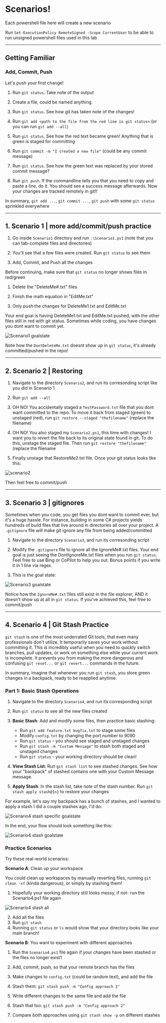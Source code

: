 # Scenarios!

Each powershell file here will create a new scenario

Run `Set-ExecutionPolicy RemoteSigned -Scope CurrentUser` to be able to run unsigned powershell files used in this lab

-----

## Getting Familiar

### Add, Commit, Push 

Let's push your first change!

1. Run `git status`. Take note of the output

2. Create a file, could be named anything. 

3. Run `git status`. See how git has taken note of the changes!

4. Run `git add <path to the file from the red line in git status>` (or you can run `git add --all`)

5. Run `git status`. See how the red text became green! Anything that is green is staged for committing

6. Run `git commit -m "I created a new file"` (could be any commit message)

7. Run `git status`. See how the green text was replaced by your stored commit message?

8. Run `git push`. If the commandline tells you that you need to copy and paste a line, do it. You should see a success message afterwards. Now your changes are tracked remotely in git!!

In summary, `git add ...`, `git commit ...`, `git push` with some `git status` sprinkled everywhere

-----

## 1\. Scenario 1 | more add/commit/push practice

1. Go inside `Scenario1` directory and run `.\Scenario1.ps1` (note that you can tab-complete files and directories)

2. You'll see that a few files were created. Run `git status` to see them

3. Add, Commit, and Push all the changes

Before continuing, make sure that `git status` no longer shows files in red/green

1. Delete the "DeleteMe#.txt" files

2. Finish the math equation in "EditMe.txt"

3. Only push the changes for DeleteMe1.txt and EditMe.txt

Your end goal is having DeleteMe1.txt and EditMe.txt pushed, with the other files still in red with git status. Sometimes while coding, you have changes you dont want to commit yet.

![Scenario1 goalstate](../images/scenario1.png)

Note how the `DontDeleteMe.txt` doesnt show up in `git status`, it's already committed/pushed in the repo!

-----

## 2\. Scenario 2 | Restoring

1. Navigate to the directory `Scenario2`, and run its corresonding script like you did in Scenario 1

2. Run `git add --all`

3. OH NO! You accidentally staged a `TestPassword.txt` file that you dont want committed to the repo. To move it back from staged (green) to unstaged (red), run `git restore --staged "thefilename"` (replace the filename)

4. OH NO! You also staged my `Scenario2.ps1`, this time with changes! I want you to revert the file back to its original state found in git. To do this, unstage the staged file. Then run `git restore "thefilename"` (replace the filename

5. Finally unstage that RestoreMe2.txt file. Once your git status looks like this:

![scenario2](../images/scenario2.jpg)

Then feel free to commit/push

-----

## 3\. Scenario 3 | gitignores

Sometimes when you code, you get files you dont want to commit ever, but it's a huge hassle. For instance, building in some C# projects yields hundreds of build files that live around in directories all over your project. A `.gitignore` file will make git ignore any file from being added/committed

1. Navigate to the directory `Scenario3`, and run its corresonding script 

2. Modify the `.gitignore` file to ignore all the IgnoreMe#.txt files. Your end goal is just seeing the DontIgnoreMe.txt files when you run `git status`. Feel free to use Bing or CoPilot to help you out. Bonus points if you write it in 1 line via regex.

3. This is the goal state:

![Scenario3 goalstate](../images/scenario3.png)

Notice how the `IgnoreMe#.txt` files still exist in the file explorer, AND it doesn't show up at all in `git status`. If you've achieved this, feel free to commit/push

-----

## 4\. Scenario 4 | Git Stash Practice

`git stash` is one of the most underrated Git tools, that even many professionals don't utilize. It temporarily saves your work without committing it. This is incredibly useful when you need to quickly switch branches, pull updates, or work on something else while your current work is incomplete. It prevents you from making the more dangerous and confusing `git reset...` or `git revert...` commands in the future.

In summary, imagine that whenever you run `git stash`, you store green changes in a backpack, ready to be reapplied anytime.

### Part 1: Basic Stash Operations

1. Navigate to the directory `Scenario4`, and run its corresponding script

2. Run `git status` to see all the new files created

3. **Basic Stash**: Add and modify some files, then practice basic stashing:
   - Run `git add feature.txt bugfix.txt` to stage some files
   - Modify `config.txt` by changing the port number to 9090
   - Run `git status` - you should see staged and unstaged changes
   - Run `git stash -m "Custom Message"` to stash both staged and unstaged changes
   - Run `git status` - your working directory should be clean!

4. **View Stash List**: Run `git stash list` to see stashed changes. See how your "backpack" of stashed contains one with your Custom Message message.

5. **Apply Stash**: In the stash list, take note of the stash number. Run `git stash apply stash@{n}` to restore your changes 

For example, let's say my backpack has a bunch of stashes, and I wanted to apply a stash I did a couple stashes ago, I'd do:

![Scenario4 stash specific goalstate](../images/scenario4stashSpecific.png)

In the end, your flow should look something like this:

![Scenario4 stash goalstate](../images/scenario4stash.png)

### Practice Scenarios

Try these real-world scenarios:

**Scenario A**: Clean up your workspace

You could clean up workspaces by manually reverting files, running `git clean -xf` (kinda dangerous), or simply by stashing them!

1. Hopefully your working directory still looks messy, if not- run the Scenario4.ps1 file again

![Scenario4 stash all](../images/scenario4StashAll.png)

2. Add all the files
3. Run `git stash`
4. Running `git status` or `ls` would show that your directory looks like your main branch!


**Scenario B**: You want to experiment with different approaches

1. Run the `Scenario4.ps1` file again if your changes have been stashed or the files no longer exist1
2. Add, commit, push, so that your remote branch has the files

3. Make changes to `config.txt` (could be random text), and add the file
4. Stash them: `git stash push -m "Config approach 1"`
5. Write different changes to the same file and add the file
6. Stash that too: `git stash push -m "Config approach 2"`
7. Compare both approaches using `git stash show -p` on different stashes

